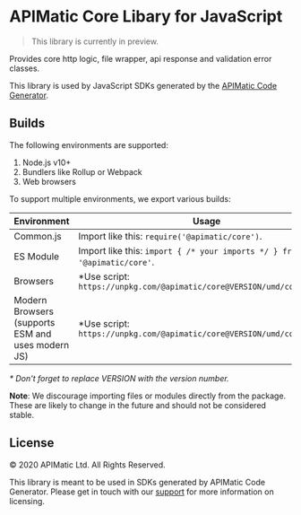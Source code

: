 # APIMatic Core Libary for JavaScript

> This library is currently in preview.

Provides core http logic, file wrapper, api response and validation error classes.

This library is used by JavaScript SDKs generated by the [APIMatic Code Generator](http://www.apimatic.io).

## Builds

The following environments are supported:

1. Node.js v10+
1. Bundlers like Rollup or Webpack
1. Web browsers

To support multiple environments, we export various builds:

| Environment | Usage |
| --- | --- |
| Common.js | Import like this: `require('@apimatic/core')`. |
| ES Module | Import like this: `import { /* your imports */ } from '@apimatic/core'`. |
| Browsers | *Use script: `https://unpkg.com/@apimatic/core@VERSION/umd/core.js` |
| Modern Browsers (supports ESM and uses modern JS) | *Use script: `https://unpkg.com/@apimatic/core@VERSION/umd/core.esm.js` |

_* Don't forget to replace VERSION with the version number._

**Note**: We discourage importing files or modules directly from the package. These are likely to change in the future and should not be considered stable.

## License

© 2020 APIMatic Ltd. All Rights Reserved.

This library is meant to be used in SDKs generated by APIMatic Code Generator. Please get in
touch with our [support](mailto:mehdi@apimatic.io) for more information on licensing.
